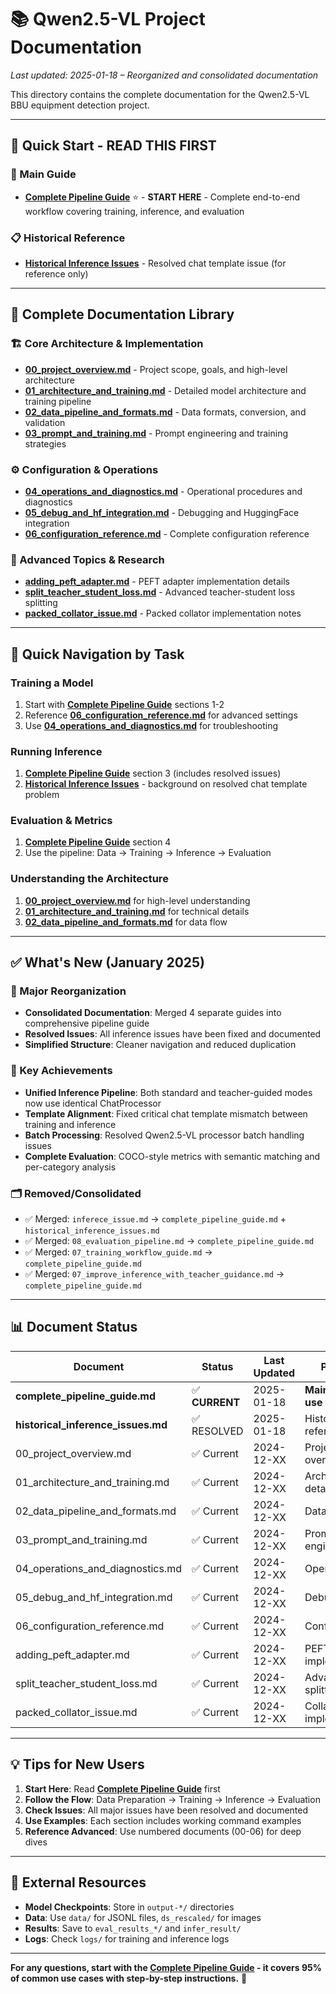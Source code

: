 # 📚 Qwen2.5-VL Project Documentation

*Last updated: 2025-01-18 – Reorganized and consolidated documentation*

This directory contains the complete documentation for the Qwen2.5-VL BBU equipment detection project.

---

## 🎯 Quick Start - READ THIS FIRST

### 📖 Main Guide
- **[Complete Pipeline Guide](complete_pipeline_guide.md)** ⭐ - **START HERE** - Complete end-to-end workflow covering training, inference, and evaluation

### 📋 Historical Reference  
- **[Historical Inference Issues](historical_inference_issues.md)** - Resolved chat template issue (for reference only)

---

## 📁 Complete Documentation Library

### 🏗️ Core Architecture & Implementation
- **[00_project_overview.md](00_project_overview.md)** - Project scope, goals, and high-level architecture
- **[01_architecture_and_training.md](01_architecture_and_training.md)** - Detailed model architecture and training pipeline
- **[02_data_pipeline_and_formats.md](02_data_pipeline_and_formats.md)** - Data formats, conversion, and validation
- **[03_prompt_and_training.md](03_prompt_and_training.md)** - Prompt engineering and training strategies

### ⚙️ Configuration & Operations
- **[04_operations_and_diagnostics.md](04_operations_and_diagnostics.md)** - Operational procedures and diagnostics
- **[05_debug_and_hf_integration.md](05_debug_and_hf_integration.md)** - Debugging and HuggingFace integration
- **[06_configuration_reference.md](06_configuration_reference.md)** - Complete configuration reference

### 🧪 Advanced Topics & Research
- **[adding_peft_adapter.md](adding_peft_adapter.md)** - PEFT adapter implementation details
- **[split_teacher_student_loss.md](split_teacher_student_loss.md)** - Advanced teacher-student loss splitting
- **[packed_collator_issue.md](packed_collator_issue.md)** - Packed collator implementation notes

---

## 🚀 Quick Navigation by Task

### Training a Model
1. Start with **[Complete Pipeline Guide](complete_pipeline_guide.md)** sections 1-2
2. Reference **[06_configuration_reference.md](06_configuration_reference.md)** for advanced settings
3. Use **[04_operations_and_diagnostics.md](04_operations_and_diagnostics.md)** for troubleshooting

### Running Inference
1. **[Complete Pipeline Guide](complete_pipeline_guide.md)** section 3 (includes resolved issues)
2. **[Historical Inference Issues](historical_inference_issues.md)** - background on resolved chat template problem

### Evaluation & Metrics
1. **[Complete Pipeline Guide](complete_pipeline_guide.md)** section 4
2. Use the pipeline: Data → Training → Inference → Evaluation

### Understanding the Architecture
1. **[00_project_overview.md](00_project_overview.md)** for high-level understanding
2. **[01_architecture_and_training.md](01_architecture_and_training.md)** for technical details
3. **[02_data_pipeline_and_formats.md](02_data_pipeline_and_formats.md)** for data flow

---

## ✅ What's New (January 2025)

### 🎯 Major Reorganization
- **Consolidated Documentation**: Merged 4 separate guides into comprehensive pipeline guide
- **Resolved Issues**: All inference issues have been fixed and documented
- **Simplified Structure**: Cleaner navigation and reduced duplication

### 🔧 Key Achievements
- **Unified Inference Pipeline**: Both standard and teacher-guided modes now use identical ChatProcessor
- **Template Alignment**: Fixed critical chat template mismatch between training and inference
- **Batch Processing**: Resolved Qwen2.5-VL processor batch handling issues
- **Complete Evaluation**: COCO-style metrics with semantic matching and per-category analysis

### 🗂️ Removed/Consolidated
- ✅ Merged: `inferece_issue.md` → `complete_pipeline_guide.md` + `historical_inference_issues.md`
- ✅ Merged: `08_evaluation_pipeline.md` → `complete_pipeline_guide.md`
- ✅ Merged: `07_training_workflow_guide.md` → `complete_pipeline_guide.md`
- ✅ Merged: `07_improve_inference_with_teacher_guidance.md` → `complete_pipeline_guide.md`

---

## 📊 Document Status

| Document | Status | Last Updated | Purpose |
|----------|--------|--------------|---------|
| **complete_pipeline_guide.md** | ✅ **CURRENT** | 2025-01-18 | **Main guide - use this** |
| **historical_inference_issues.md** | ✅ RESOLVED | 2025-01-18 | Historical reference only |
| 00_project_overview.md | ✅ Current | 2024-12-XX | Project overview |
| 01_architecture_and_training.md | ✅ Current | 2024-12-XX | Architecture details |
| 02_data_pipeline_and_formats.md | ✅ Current | 2024-12-XX | Data pipeline |
| 03_prompt_and_training.md | ✅ Current | 2024-12-XX | Prompt engineering |
| 04_operations_and_diagnostics.md | ✅ Current | 2024-12-XX | Operations |
| 05_debug_and_hf_integration.md | ✅ Current | 2024-12-XX | Debugging |
| 06_configuration_reference.md | ✅ Current | 2024-12-XX | Configuration |
| adding_peft_adapter.md | ✅ Current | 2024-12-XX | PEFT implementation |
| split_teacher_student_loss.md | ✅ Current | 2024-12-XX | Advanced loss splitting |
| packed_collator_issue.md | ✅ Current | 2024-12-XX | Collator implementation |

---

## 💡 Tips for New Users

1. **Start Here**: Read **[Complete Pipeline Guide](complete_pipeline_guide.md)** first
2. **Follow the Flow**: Data Preparation → Training → Inference → Evaluation  
3. **Check Issues**: All major issues have been resolved and documented
4. **Use Examples**: Each section includes working command examples
5. **Reference Advanced**: Use numbered documents (00-06) for deep dives

---

## 🔗 External Resources

- **Model Checkpoints**: Store in `output-*/` directories
- **Data**: Use `data/` for JSONL files, `ds_rescaled/` for images
- **Results**: Save to `eval_results_*/` and `infer_result/`
- **Logs**: Check `logs/` for training and inference logs

---

**For any questions, start with the [Complete Pipeline Guide](complete_pipeline_guide.md) - it covers 95% of common use cases with step-by-step instructions.** 🚀 